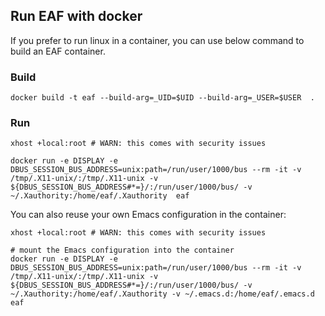 ## Run EAF with docker

If you prefer to run linux in a container, you can use below command to build an EAF container.

### Build
```Shell
docker build -t eaf --build-arg=_UID=$UID --build-arg=_USER=$USER  .
```

### Run
```Shell
xhost +local:root # WARN: this comes with security issues

docker run -e DISPLAY -e DBUS_SESSION_BUS_ADDRESS=unix:path=/run/user/1000/bus --rm -it -v /tmp/.X11-unix/:/tmp/.X11-unix -v ${DBUS_SESSION_BUS_ADDRESS#*=}/:/run/user/1000/bus/ -v ~/.Xauthority:/home/eaf/.Xauthority  eaf
```
You can also reuse your own Emacs configuration in the container:

```Shell
xhost +local:root # WARN: this comes with security issues

# mount the Emacs configuration into the container
docker run -e DISPLAY -e DBUS_SESSION_BUS_ADDRESS=unix:path=/run/user/1000/bus --rm -it -v /tmp/.X11-unix/:/tmp/.X11-unix -v ${DBUS_SESSION_BUS_ADDRESS#*=}/:/run/user/1000/bus/ -v ~/.Xauthority:/home/eaf/.Xauthority -v ~/.emacs.d:/home/eaf/.emacs.d  eaf
```
